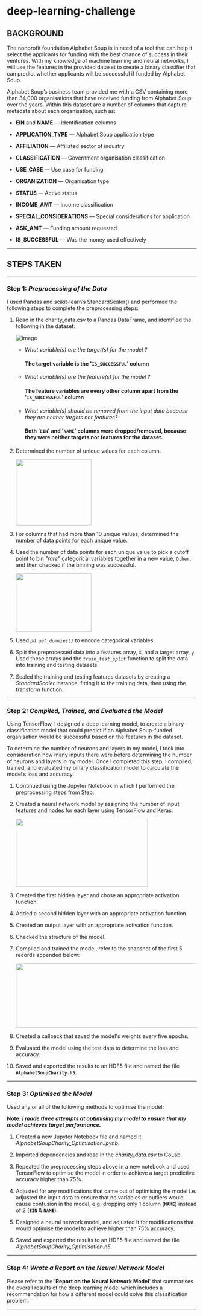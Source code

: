 # deep-learning-challenge

## BACKGROUND

The nonprofit foundation Alphabet Soup is in need of a tool that can help it select the applicants for funding with the best chance of success in their ventures.  With my knowledge of machine learning and neural networks, I will use the features in the provided dataset to create a binary classifier that can predict whether applicants will be successful if funded by Alphabet Soup.

Alphabet Soup’s business team provided me with a CSV containing more than 34,000 organisations that have received funding from Alphabet Soup over the years.  Within this dataset are a number of columns that capture metadata about each organisation, such as:

  - **EIN** and **NAME** — Identification columns

  - **APPLICATION_TYPE** — Alphabet Soup application type

  - **AFFILIATION** — Affiliated sector of industry

  - **CLASSIFICATION** — Government organisation classification

  - **USE_CASE** — Use case for funding

  - **ORGANIZATION** — Organisation type

  - **STATUS** — Active status

  - **INCOME_AMT** — Income classification

  - **SPECIAL_CONSIDERATIONS** — Special considerations for application

  - **ASK_AMT** — Funding amount requested

  - **IS_SUCCESSFUL** — Was the money used effectively

________________________________________

## STEPS TAKEN
________________________________________

### Step 1: *Preprocessing of the Data*

I used Pandas and scikit-learn’s StandardScaler() and performed the following steps to complete the preprocessing steps:

1.	Read in the charity_data.csv to a Pandas DataFrame, and identified the following in the dataset:

     ![image](https://github.com/Mago281/deep-learning-challenge/assets/131424690/7e09bf14-d865-462c-815b-26c08b7d5070)

    -  _What variable(s) are the target(s) for the model ?_
        ####  The target variable is the '`IS_SUCCESSFUL`'  column
    -  _What variable(s) are the feature(s) for the model ?_
        #### The feature variables are every other column apart from the '`IS_SUCCESSFUL`'  column
    -  _What variable(s) should be removed from the input data because they are neither targets nor features?_
        #### Both '`EIN`' and '`NAME`' columns were dropped/removed, because they were neither targets nor features for the dataset.

   
2.	Determined the number of unique values for each column.
   
  	<img src="https://github.com/Mago281/deep-learning-challenge/assets/131424690/77f605a2-8eed-476c-b18f-3bc1725c9890" width="200" height="175">


3.	For columns that had more than 10 unique values, determined the number of data points for each unique value.


4.	Used the number of data points for each unique value to pick a cutoff point to bin _"rare"_ categorical variables together in a new value, `Other`, and then checked if the binning was successful.

    <img src="https://github.com/Mago281/deep-learning-challenge/assets/131424690/2c834a4b-93d4-415d-97b4-ec544f102947" width="200" height="155">


5.	Used _`pd.get_dummies()`_ to encode categorical variables.


6.	Split the preprocessed data into a features array, `X`, and a target array, `y`.  Used these arrays and the _`train_test_split`_ function to split the data into training and testing datasets.


7.	Scaled the training and testing features datasets by creating a _StandardScaler_ instance, fitting it to the training data, then using the transform function.


________________________________________

### Step 2: *Compiled, Trained, and Evaluated the Model*

Using TensorFlow, I designed a deep learning model, to create a binary classification model that could predict if an Alphabet Soup-funded organisation would be successful based on the features in the dataset.  

To determine the number of neurons and layers in my model, I took into consideration how many inputs there were before determining the number of neurons and layers in my model.  Once I completed this step, I compiled, trained, and evaluated my binary classification model to calculate the model’s loss and accuracy.

1.	Continued using the Jupyter Notebook in which I performed the preprocessing steps from Step.


2.	Created a neural network model by assigning the number of input features and nodes for each layer using TensorFlow and Keras.

  	 <img src="https://github.com/Mago281/deep-learning-challenge/assets/131424690/f97731f8-df33-43eb-8384-e696c162cc51" width="350" height="180">
    

3.	Created the first hidden layer and chose an appropriate activation function.


4.	Added a second hidden layer with an appropriate activation function.


5.	Created an output layer with an appropriate activation function.


6.	Checked the structure of the model.


7.	Compiled and trained the model, refer to the snapshot of the first 5 records appended below:

  	<img src="https://github.com/Mago281/deep-learning-challenge/assets/131424690/341bef03-f534-4069-aea4-9063efa646cb" width="550" height="170">


8.	Created a callback that saved the model's weights every five epochs.


9.	Evaluated the model using the test data to determine the loss and accuracy.


10.	Saved and exported the results to an HDF5 file and named the file **`AlphabetSoupCharity.h5`**.


________________________________________

### Step 3: *Optimised the Model*


Used any or all of the following methods to optimise the model:


**Note:  _I made three attempts at optimising my model to ensure that my model achieves target performance._**

1.	Created a new Jupyter Notebook file and named it _AlphabetSoupCharity_Optimisation.ipynb_.
    

2.	Imported dependencies and read in the _charity_data.csv_ to CoLab.
    

3.	Repeated the preprocessing steps above in a new notebook and used TensorFlow to optimise the model in order to achieve a target predictive accuracy higher than 75%.  


4.  Adjusted for any modifications that came out of optimising the model i.e. adjusted the input data to ensure that no variables or outliers would cause confusion in the model, e.g. dropping only 1 column (**`NAME`**) instead of 2 (**`EIN`** & **`NAME`**).
    

5.	Designed a neural network model, and adjusted it for modifications that would optimise the model to achieve higher than 75% accuracy.
    

6.	Saved and exported the results to an HDF5 file and named the file _AlphabetSoupCharity_Optimisation.h5_.
    

________________________________________

### Step 4: *Wrote a Report on the Neural Network Model*

Please refer to the '**Report on the Neural Network Model**' that summarises the overall results of the deep learning model which includes a recommendation for how a different model could solve this classification problem.

________________________________________



